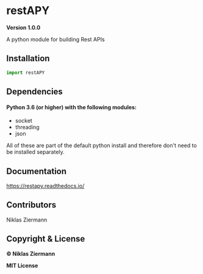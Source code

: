 # restAPY
**Version 1.0.0**

A python module for building Rest APIs

## Installation

```python
import restAPY
```



## Dependencies

#### Python 3.6 (or higher) with the following modules:

- socket
- threading
- json

All of these are part of the default python install and therefore don't need to be installed separately.



## Documentation

https://restapy.readthedocs.io/




## Contributors

Niklas Ziermann



## Copyright & License

**© Niklas Ziermann** 

**MIT License**

